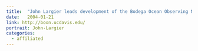 ```yaml
---
title:  "John Largier leads development of the Bodega Ocean Observing Node (BOON) as focal node in regional/national ocean observing systems, serving regional organizations and establishing Bodega Marine Laboratory/UC Davis as the oceanography center in northern California."
date:   2004-01-21
link: http://boon.ucdavis.edu/
portrait: John-Largier
categories:
  - affiliated
---
```

